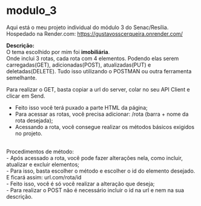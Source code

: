 # modulo_3<br>
Aqui está o meu projeto individual do módulo 3 do Senac/Resília. <br>
Hospedado na Render.com: https://gustavosscerqueira.onrender.com/ <br>

<strong>Descrição:</strong> <br>
O tema escolhido por mim foi <strong>imobiliária</strong>. <br>
Onde inclui 3 rotas, cada rota com 4 elementos. Podendo elas serem carregadas(GET), adicionadas(POST), atualizadas(PUT) e deletadas(DELETE). Tudo isso utilizando o POSTMAN ou outra ferramenta semelhante. <br>

Para realizar o GET, basta copiar a url do server, colar no seu API Client e clicar em Send. <br>
 - Feito isso você terá puxado a parte HTML da página;<br>
 - Para acessar as rotas, você precisa adicionar: /rota (barra + nome da rota desejada);<br>
 - Acessando a rota, você consegue realizar os métodos básicos exigidos no projeto.<br>
<br>
Procedimentos de método:<br>
 - Após acessado a rota, você pode fazer alterações nela, como incluir, atualizar e excluir elementos;<br>
 - Para isso, basta escolher o método e escolher o id do elemento desejado. E ficará assim: url.com/rota/id<br>
 - Feito isso, você é só você realizar a alteração que deseja;<br>
 - Para realizar o POST não é necessário incluir o id na url e nem na sua descrição.<br>

